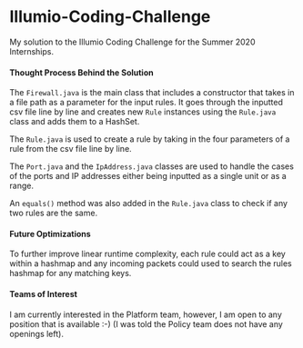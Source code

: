 # Illumio-Coding-Challenge
My solution to the Illumio Coding Challenge for the Summer 2020 Internships.

#### Thought Process Behind the Solution

The `Firewall.java` is the main class that includes a constructor that takes in a file path as a parameter for the input rules.
It goes through the inputted csv file line by line and creates new `Rule` instances using the `Rule.java` class and adds them to 
a HashSet.

The `Rule.java` is used to create a rule by taking in the four parameters of a rule from the csv file line by line. 

The `Port.java` and the `IpAddress.java` classes are used to handle the cases of the ports and IP addresses either being inputted as a single 
unit or as a range. 

An `equals()` method was also added in the `Rule.java` class to check if any two rules are the same.

#### Future Optimizations

To further improve linear runtime complexity, each rule could act as a key within a hashmap and any incoming packets could used to search the 
rules hashmap for any matching keys. 

#### Teams of Interest

I am currently interested in the Platform team, however, I am open to any position that is available :-) 
(I was told the Policy team does not have any openings left).

